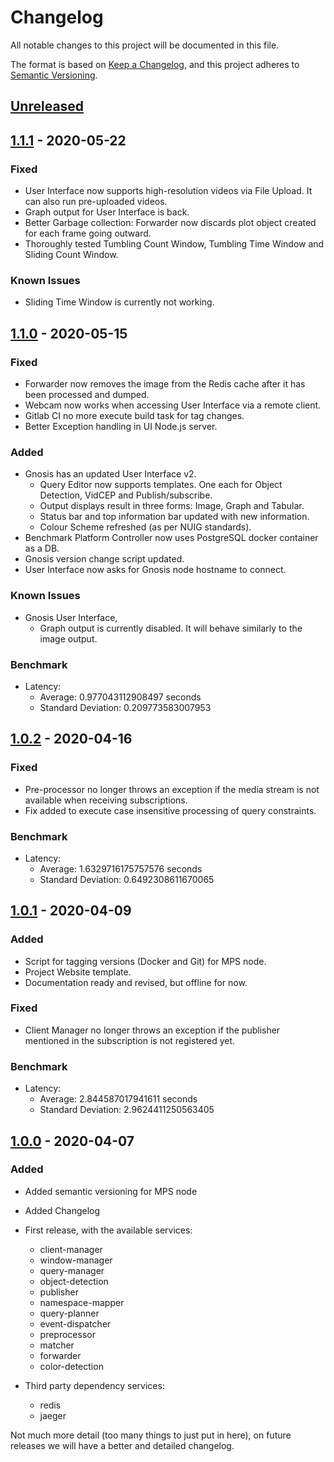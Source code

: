 # Changelog
All notable changes to this project will be documented in this file.

The format is based on [Keep a Changelog](https://keepachangelog.com/en/1.0.0/),
and this project adheres to [Semantic Versioning](https://semver.org/spec/v2.0.0.html).

## [Unreleased]

## [1.1.1] - 2020-05-22
### Fixed
- User Interface now supports high-resolution videos via File Upload. It can also run pre-uploaded videos.
- Graph output for User Interface is back. 
- Better Garbage collection: Forwarder now discards plot object created for each frame going outward.
- Thoroughly tested Tumbling Count Window, Tumbling Time Window and Sliding Count Window.

### Known Issues
- Sliding Time Window is currently not working.

## [1.1.0] - 2020-05-15
### Fixed
- Forwarder now removes the image from the Redis cache after it has been processed and dumped.
- Webcam now works when accessing User Interface via a remote client.
- Gitlab CI no more execute build task for tag changes.
- Better Exception handling in UI Node.js server.

### Added
- Gnosis has an updated User Interface v2.
    - Query Editor now supports templates. One each for Object Detection, VidCEP and Publish/subscribe.
    - Output displays result in three forms: Image, Graph and Tabular.
    - Status bar and top information bar updated with new information.
    - Colour Scheme refreshed (as per NUIG standards).
- Benchmark Platform Controller now uses PostgreSQL docker container as a DB.
- Gnosis version change script updated.
- User Interface now asks for Gnosis node hostname to connect.

### Known Issues
- Gnosis User Interface,
    - Graph output is currently disabled. It will behave similarly to the image output.

### Benchmark
- Latency:
  - Average: 0.977043112908497 seconds
  - Standard Deviation: 0.209773583007953

## [1.0.2] - 2020-04-16
### Fixed
- Pre-processor no longer throws an exception if the media stream is not available when receiving subscriptions.
- Fix added to execute case insensitive processing of query constraints.

### Benchmark
- Latency:
  - Average: 1.6329716175757576 seconds
  - Standard Deviation: 0.6492308611670065


## [1.0.1] - 2020-04-09
### Added
- Script for tagging versions (Docker and Git) for MPS node.
- Project Website template.
- Documentation ready and revised, but offline for now.

### Fixed
- Client Manager no longer throws an exception if the publisher mentioned in the subscription is not registered yet.

### Benchmark
- Latency:
  - Average: 2.844587017941611 seconds
  - Standard Deviation: 2.9624411250563405


## [1.0.0] - 2020-04-07
### Added
- Added semantic versioning for MPS node
- Added Changelog
- First release, with the available services:
  - client-manager
  - window-manager
  - query-manager
  - object-detection
  - publisher
  - namespace-mapper
  - query-planner
  - event-dispatcher
  - preprocessor
  - matcher
  - forwarder
  - color-detection

- Third party dependency services:
  - redis
  - jaeger

Not much more detail (too many things to just put in here), on future releases we will have a better and detailed changelog.

<!--
### Changed
- Just an example of how to use changelog.

### Fixed
- Just an example of how to use changelog.

### Removed
- Just an example of how to use changelog.

### Deprecated
- Just an example of how to use changelog. -->


[unreleased]: https://github.com/olivierlacan/keep-a-changelog/compare/v1.0.0...HEAD
[1.0.0]: https://gitlab.insight-centre.org/SIT/mps/mps-node/-/tags/v1.0.0
[1.0.1]: https://gitlab.insight-centre.org/SIT/mps/mps-node/-/tags/v1.0.1
[1.0.2]: https://gitlab.insight-centre.org/SIT/mps/mps-node/-/tags/v1.0.2
[1.1.0]: https://gitlab.insight-centre.org/SIT/mps/mps-node/-/tags/v1.1.0
[1.1.1]: https://gitlab.insight-centre.org/SIT/mps/mps-node/-/tags/v1.1.1

